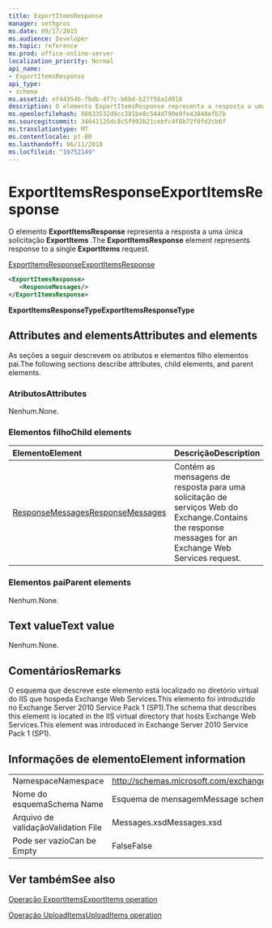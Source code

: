 ```yaml
---
title: ExportItemsResponse
manager: sethgros
ms.date: 09/17/2015
ms.audience: Developer
ms.topic: reference
ms.prod: office-online-server
localization_priority: Normal
api_name:
- ExportItemsResponse
api_type:
- schema
ms.assetid: ef44354b-fbdb-4f7c-b6bd-b27f56a1d018
description: O elemento ExportItemsResponse representa a resposta a uma única solicitação ExportItems.
ms.openlocfilehash: 08033532d9cc381be8c544d790e9fe43840efb7b
ms.sourcegitcommit: 34041125dc8c5f993b21cebfc4f8b72f0fd2cb6f
ms.translationtype: MT
ms.contentlocale: pt-BR
ms.lasthandoff: 06/11/2018
ms.locfileid: "19752149"
---
```

# <a name="exportitemsresponse"></a><span data-ttu-id="8fd27-103">ExportItemsResponse</span><span class="sxs-lookup"><span data-stu-id="8fd27-103">ExportItemsResponse</span></span>

<span data-ttu-id="8fd27-104">O elemento **ExportItemsResponse** representa a resposta a uma única solicitação **ExportItems** .</span><span class="sxs-lookup"><span data-stu-id="8fd27-104">The **ExportItemsResponse** element represents response to a single **ExportItems** request.</span></span> 
  
[<span data-ttu-id="8fd27-105">ExportItemsResponse</span><span class="sxs-lookup"><span data-stu-id="8fd27-105">ExportItemsResponse</span></span>](exportitemsresponse.md)
  
```XML
<ExportItemsResponse>
   <ResponseMessages/>
</ExportItemsResponse>
```

 <span data-ttu-id="8fd27-106">**ExportItemsResponseType**</span><span class="sxs-lookup"><span data-stu-id="8fd27-106">**ExportItemsResponseType**</span></span>
## <a name="attributes-and-elements"></a><span data-ttu-id="8fd27-107">Attributes and elements</span><span class="sxs-lookup"><span data-stu-id="8fd27-107">Attributes and elements</span></span>

<span data-ttu-id="8fd27-108">As seções a seguir descrevem os atributos e elementos filho elementos pai.</span><span class="sxs-lookup"><span data-stu-id="8fd27-108">The following sections describe attributes, child elements, and parent elements.</span></span>
  
### <a name="attributes"></a><span data-ttu-id="8fd27-109">Atributos</span><span class="sxs-lookup"><span data-stu-id="8fd27-109">Attributes</span></span>

<span data-ttu-id="8fd27-110">Nenhum.</span><span class="sxs-lookup"><span data-stu-id="8fd27-110">None.</span></span>
  
### <a name="child-elements"></a><span data-ttu-id="8fd27-111">Elementos filho</span><span class="sxs-lookup"><span data-stu-id="8fd27-111">Child elements</span></span>

|<span data-ttu-id="8fd27-112">**Elemento**</span><span class="sxs-lookup"><span data-stu-id="8fd27-112">**Element**</span></span>|<span data-ttu-id="8fd27-113">**Descrição**</span><span class="sxs-lookup"><span data-stu-id="8fd27-113">**Description**</span></span>|
|:-----|:-----|
|[<span data-ttu-id="8fd27-114">ResponseMessages</span><span class="sxs-lookup"><span data-stu-id="8fd27-114">ResponseMessages</span></span>](responsemessages.md) <br/> |<span data-ttu-id="8fd27-115">Contém as mensagens de resposta para uma solicitação de serviços Web do Exchange.</span><span class="sxs-lookup"><span data-stu-id="8fd27-115">Contains the response messages for an Exchange Web Services request.</span></span>  <br/> |
   
### <a name="parent-elements"></a><span data-ttu-id="8fd27-116">Elementos pai</span><span class="sxs-lookup"><span data-stu-id="8fd27-116">Parent elements</span></span>

<span data-ttu-id="8fd27-117">Nenhum.</span><span class="sxs-lookup"><span data-stu-id="8fd27-117">None.</span></span>
  
## <a name="text-value"></a><span data-ttu-id="8fd27-118">Text value</span><span class="sxs-lookup"><span data-stu-id="8fd27-118">Text value</span></span>

<span data-ttu-id="8fd27-119">Nenhum.</span><span class="sxs-lookup"><span data-stu-id="8fd27-119">None.</span></span>
  
## <a name="remarks"></a><span data-ttu-id="8fd27-120">Comentários</span><span class="sxs-lookup"><span data-stu-id="8fd27-120">Remarks</span></span>

<span data-ttu-id="8fd27-121">O esquema que descreve este elemento está localizado no diretório virtual do IIS que hospeda Exchange Web Services.This elemento foi introduzido no Exchange Server 2010 Service Pack 1 (SP1).</span><span class="sxs-lookup"><span data-stu-id="8fd27-121">The schema that describes this element is located in the IIS virtual directory that hosts Exchange Web Services.This element was introduced in Exchange Server 2010 Service Pack 1 (SP1).</span></span>
  
## <a name="element-information"></a><span data-ttu-id="8fd27-122">Informações de elemento</span><span class="sxs-lookup"><span data-stu-id="8fd27-122">Element information</span></span>

|||
|:-----|:-----|
|<span data-ttu-id="8fd27-123">Namespace</span><span class="sxs-lookup"><span data-stu-id="8fd27-123">Namespace</span></span>  <br/> |http://schemas.microsoft.com/exchange/services/2006/messages  <br/> |
|<span data-ttu-id="8fd27-124">Nome do esquema</span><span class="sxs-lookup"><span data-stu-id="8fd27-124">Schema Name</span></span>  <br/> |<span data-ttu-id="8fd27-125">Esquema de mensagem</span><span class="sxs-lookup"><span data-stu-id="8fd27-125">Message schema</span></span>  <br/> |
|<span data-ttu-id="8fd27-126">Arquivo de validação</span><span class="sxs-lookup"><span data-stu-id="8fd27-126">Validation File</span></span>  <br/> |<span data-ttu-id="8fd27-127">Messages.xsd</span><span class="sxs-lookup"><span data-stu-id="8fd27-127">Messages.xsd</span></span>  <br/> |
|<span data-ttu-id="8fd27-128">Pode ser vazio</span><span class="sxs-lookup"><span data-stu-id="8fd27-128">Can be Empty</span></span>  <br/> |<span data-ttu-id="8fd27-129">False</span><span class="sxs-lookup"><span data-stu-id="8fd27-129">False</span></span>  <br/> |
   
## <a name="see-also"></a><span data-ttu-id="8fd27-130">Ver também</span><span class="sxs-lookup"><span data-stu-id="8fd27-130">See also</span></span>



[<span data-ttu-id="8fd27-131">Operação ExportItems</span><span class="sxs-lookup"><span data-stu-id="8fd27-131">ExportItems operation</span></span>](exportitems-operation.md)
  
[<span data-ttu-id="8fd27-132">Operação UploadItems</span><span class="sxs-lookup"><span data-stu-id="8fd27-132">UploadItems operation</span></span>](uploaditems-operation.md)

